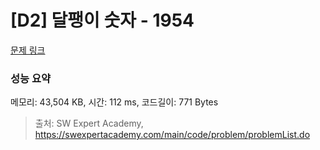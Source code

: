 # [D2] 달팽이 숫자 - 1954 

[문제 링크](https://swexpertacademy.com/main/code/problem/problemDetail.do?contestProbId=AV5PobmqAPoDFAUq) 

### 성능 요약

메모리: 43,504 KB, 시간: 112 ms, 코드길이: 771 Bytes



> 출처: SW Expert Academy, https://swexpertacademy.com/main/code/problem/problemList.do